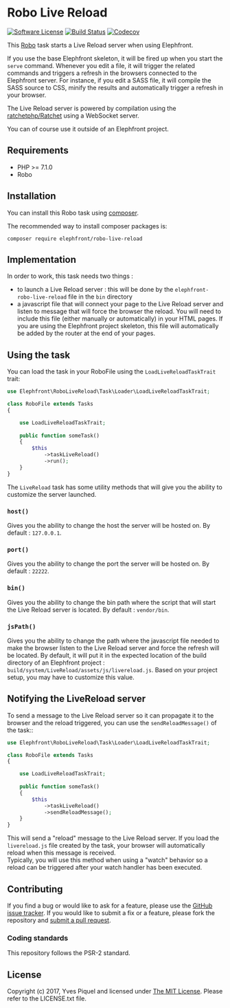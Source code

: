 # Robo Live Reload

[![Software License](https://img.shields.io/badge/license-MIT-brightgreen.svg?branch=master)](LICENSE.txt)
[![Build Status](https://travis-ci.org/elephfront/robo-live-reload.svg?branch=master)](https://travis-ci.org/elephfront/robo-live-reload)
[![Codecov](https://img.shields.io/codecov/c/github/elephfront/robo-live-reload.svg)](https://github.com/elephfront/robo-live-reload)

This [Robo](https://github.com/consolidation/robo) task starts a Live Reload server when using Elephfront.

If you use the base Elephfront skeleton, it will be fired up when you start the `serve` command. Whenever you edit a file, it will trigger the related commands and triggers a refresh in the browsers connected to the Elephfront server. For instance, if you edit a SASS file, it will compile the SASS source to CSS, minify the results and automatically trigger a refresh in your browser.

The Live Reload server is powered by compilation using the [ratchetphp/Ratchet](https://github.com/ratchetphp/Ratchet) using a WebSocket server.

You can of course use it outside of an Elephfront project. 

## Requirements

- PHP >= 7.1.0
- Robo

## Installation

You can install this Robo task using [composer](http://getcomposer.org).

The recommended way to install composer packages is:

```
composer require elephfront/robo-live-reload
```

## Implementation

In order to work, this task needs two things : 

- to launch a Live Reload server : this will be done by the `elephfront-robo-live-reload` file in the `bin` directory
- a javascript file that will connect your page to the Live Reload server and listen to message that will force the browser the reload. You will need to include this file (either manually or automatically) in your HTML pages. If you are using the Elephfront project skeleton, this file will automatically be added by the router at the end of your pages.

## Using the task

You can load the task in your RoboFile using the `LoadLiveReloadTaskTrait` trait:

```php
use Elephfront\RoboLiveReload\Task\Loader\LoadLiveReloadTaskTrait;

class RoboFile extends Tasks
{

    use LoadLiveReloadTaskTrait;
    
    public function someTask()
    {
        $this
            ->taskLiveReload()
            ->run();
    }
}
```

The `LiveReload` task has some utility methods that will give you the ability to customize the server launched.

### `host()`

Gives you the ability to change the host the server will be hosted on. By default : `127.0.0.1`.

### `port()`

Gives you the ability to change the port the server will be hosted on. By default : `22222`.

### `bin()`

Gives you the ability to change the bin path where the script that will start the Live Reload server is located. By default : `vendor/bin`.

### `jsPath()`

Gives you the ability to change the path where the javascript file needed to make the browser listen to the Live Reload server and force the refresh will be located. By default, it will put it in the expected location of the build directory of an Elephfront project : `build/system/LiveReload/assets/js/livereload.js`. Based on your project setup, you may have to customize this value.

## Notifying the LiveReload server

To send a message to the Live Reload server so it can propagate it to the browser and the reload triggered, you can use the `sendReloadMessage()` of the task::
 
```php
use Elephfront\RoboLiveReload\Task\Loader\LoadLiveReloadTaskTrait;

class RoboFile extends Tasks
{

    use LoadLiveReloadTaskTrait;
    
    public function someTask()
    {
        $this
            ->taskLiveReload()
            ->sendReloadMessage();
    }
}
```

This will send a "reload" message to the Live Reload server. If you load the `livereload.js` file created by the task, your browser will automatically reload when this message is received.  
Typically, you will use this method when using a "watch" behavior so a reload can be triggered after your watch handler has been executed.

## Contributing

If you find a bug or would like to ask for a feature, please use the [GitHub issue tracker](https://github.com/Elephfront/robo-live-reload/issues).
If you would like to submit a fix or a feature, please fork the repository and [submit a pull request](https://github.com/Elephfront/robo-live-reload/pulls).

### Coding standards

This repository follows the PSR-2 standard. 

## License

Copyright (c) 2017, Yves Piquel and licensed under [The MIT License](http://opensource.org/licenses/mit-license.php).
Please refer to the LICENSE.txt file.
